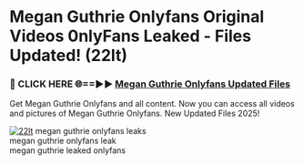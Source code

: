 # Megan Guthrie Onlyfans Original Videos 0nlyFans Leaked - Files Updated! (22lt)

<h3>🔴 CLICK HERE 🌐==►► <a href="https://tinyurl.com/3hn5wdd3" rel="nofollow">Megan Guthrie Onlyfans Updated Files</a></h3>

Get Megan Guthrie Onlyfans and all content. Now you can access all videos and pictures of Megan Guthrie Onlyfans. New Updated Files 2025!

[![22lt](https://i.imgur.com/4HnBqBT.gif)](https://tinyurl.com/3hn5wdd3)
megan guthrie onlyfans leaks<br>
megan guthrie onlyfans leak<br>
megan guthrie leaked onlyfans